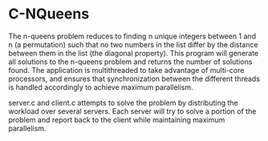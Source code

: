 # C-NQueens
The n-queens problem reduces to finding n unique integers between 1 and n (a permutation) such that no two numbers in the list differ by the distance between them in the list (the diagonal property).
This program will generate all solutions to the n-queens problem and returns the number of solutions found.
The application is multithreaded to take advantage of multi-core processors, and ensures that synchronization between the different threads is handled accordingly to achieve maximum parallelism.   

server.c and client.c attempts to solve the problem by distributing the workload over several servers. Each server will try to solve a portion of the problem and report back to the client while maintaining maximum parallelism.


